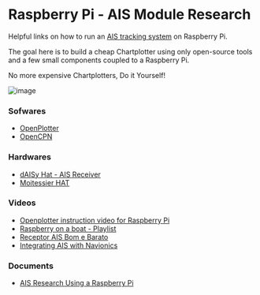 # Raspberry Pi - AIS Module Research

Helpful links on how to run an [AIS tracking system](https://en.wikipedia.org/wiki/Automatic_identification_system) on Raspberry Pi.

The goal here is to build a cheap Chartplotter using only open-source tools and a few small components coupled to a Raspberry Pi.

No more expensive Chartplotters, Do it Yourself!

![image](https://cdn.shopify.com/s/files/1/0009/6655/7732/products/dAISy_HAT_2_940x.jpg?v=1521237649)

### Sofwares
- [OpenPlotter](https://openmarine.net/openplotter)
- [OpenCPN](https://www.opencpn.org/)

### Hardwares
- [dAISy Hat - AIS Receiver](https://shop.wegmatt.com/products/daisy-hat-ais-receiver)
- [Moitessier HAT](https://www.rooco.eu/products/moitessier-hat-2-raspberry-pi-openplotter-ais-receiver/)

### Videos
- [Openplotter instruction video for Raspberry Pi](https://www.youtube.com/watch?v=r8CGixMl18k)
- [Raspberry on a boat - Playlist](https://www.youtube.com/watch?v=jFVOjGc34f4&list=PLgYS2FpH2f4rLgdJ05F4KAOMvAgsLH1da)
- [Receptor AIS Bom e Barato](https://www.youtube.com/watch?v=NAubKPlDgLc&t=7s)
- [Integrating AIS with Navionics](https://www.youtube.com/watch?v=UXHURoWMMBI&t=0s)

### Documents
- [AIS Research Using a Raspberry Pi](https://www.garykessler.net/library/ais_pi.html)

